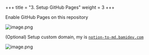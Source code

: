 +++
title = "3. Setup GitHub Pages"
weight = 3
+++


Enable GitHub Pages on this repository


![image.png](/images/004-iv-level-3-notion-to-hugo-relearn-on-github-pages/18-473460-image.png)


(Optional) Setup custom domain, my is [`notion-to-md.bamidev.com`](http://notion-to-md.bamidev.com/)


![image.png](/images/004-iv-level-3-notion-to-hugo-relearn-on-github-pages/18-730360-image.png)


